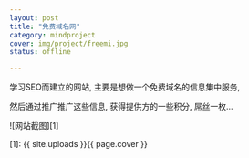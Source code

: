```yaml
---
layout: post 
title: "免费域名网"
category: mindproject
cover: img/project/freemi.jpg
status: offline

---
```



学习SEO而建立的网站, 主要是想做一个免费域名的信息集中服务, 

然后通过推广推广这些信息, 获得提供方的一些积分, 屌丝一枚...


![网站截图][1]


  [1]: {{ site.uploads }}{{ page.cover }}